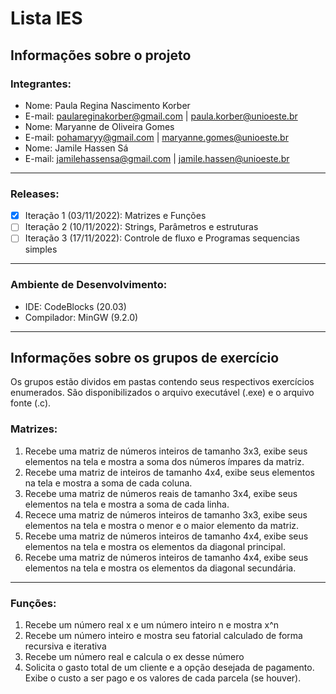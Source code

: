 # Lista IES
## Informações sobre o projeto
### Integrantes:  
- Nome: Paula Regina Nascimento Korber
- E-mail: paulareginakorber@gmail.com | paula.korber@unioeste.br  
- Nome: Maryanne de Oliveira Gomes
- E-mail: pohamaryy@gmail.com | maryanne.gomes@unioeste.br
- Nome: Jamile Hassen Sá
- E-mail: jamilehassensa@gmail.com | jamile.hassen@unioeste.br
---
### Releases:
- [x] Iteração 1 (03/11/2022): Matrizes e Funções
- [ ] Iteração 2 (10/11/2022): Strings, Parâmetros e estruturas
- [ ] Iteração 3 (17/11/2022): Controle de fluxo e Programas sequencias simples
---
### Ambiente de Desenvolvimento:
- IDE: CodeBlocks (20.03)
- Compilador: MinGW (9.2.0)
---
## Informações sobre os grupos de exercício
Os grupos estão dividos em pastas contendo seus respectivos exercícios enumerados. São disponibilizados o arquivo executável (.exe) e o arquivo fonte (.c).
### Matrizes:
1. Recebe uma matriz de números inteiros de tamanho 3x3, exibe seus elementos na tela e mostra a soma dos números ímpares da matriz.
2. Recebe uma matriz de inteiros de tamanho 4x4, exibe seus elementos na tela e mostra a soma de cada coluna.
3. Recebe uma matriz de números reais de tamanho 3x4, exibe seus elementos na tela e mostra a soma de cada linha.
4. Recece uma matriz de números inteiros de tamanho 3x3, exibe seus elementos na tela e mostra o menor e o maior elemento da matriz.
5. Recebe uma matriz de números inteiros de tamanho 4x4, exibe seus elementos na tela e mostra os elementos da diagonal principal.
6. Recebe uma matriz de números inteiros de tamanho 4x4, exibe seus elementos na tela e mostra os elementos da diagonal secundária.
---
### Funções:
1. Recebe um número real x e um número inteiro n e mostra x^n
2. Recebe um número inteiro e mostra seu fatorial calculado de forma recursiva e iterativa
3. Recebe um número real e calcula o ex desse número
4. Solicita o gasto total de um cliente e a opção desejada de pagamento. Exibe o custo a ser pago e os valores de cada parcela (se houver).
